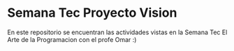 # Semana Tec Proyecto Vision
En este repositorio se encuentran las actividades vistas en la Semana Tec El Arte de la Programacion con el profe Omar :)
